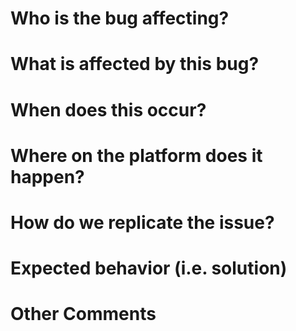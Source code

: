 # Who is the bug affecting?

# What is affected by this bug?

# When does this occur?

# Where on the platform does it happen?

# How do we replicate the issue?

# Expected behavior (i.e. solution)

# Other Comments